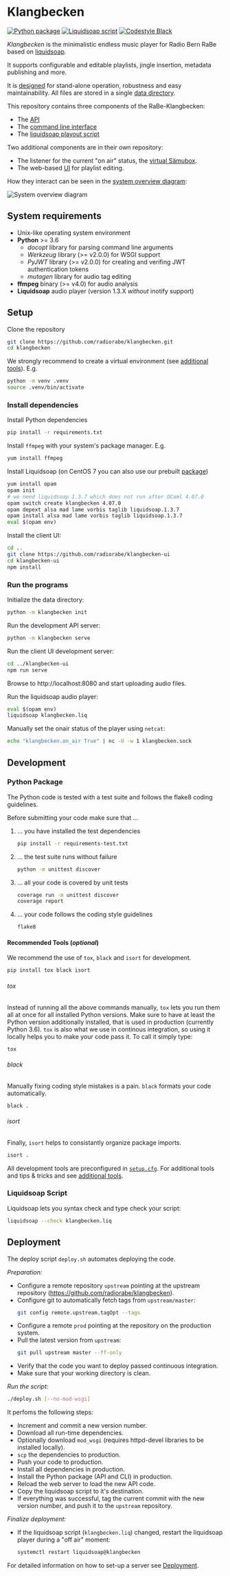 # Klangbecken

[![Python package](https://github.com/radiorabe/klangbecken/workflows/Python%20package/badge.svg)](https://github.com/radiorabe/klangbecken/actions?query=workflow%3A%22Python+package%22)
[![Liquidsoap script](https://github.com/radiorabe/klangbecken/workflows/Liquidsoap%20script/badge.svg)](https://github.com/radiorabe/klangbecken/actions?query=workflow%3A%22Liquidsoap+script%22)
[![Codestyle Black](https://img.shields.io/badge/code%20style-black-000000.svg)](https://github.com/psf/black)

_Klangbecken_ is the minimalistic endless music player for Radio Bern RaBe based on [liquidsoap](https://www.liquidsoap.info).

It supports configurable and editable playlists, jingle insertion, metadata publishing and more.

It is [designed](doc/design.md) for stand-alone operation, robustness and easy maintainability. All files are stored in a single [data directory](doc/data-dir.md).

This repository contains three components of the RaBe-Klangbecken:
* The [API](doc/api.md)
* The [command line interface](doc/cli.md)
* The [liquidsoap playout script](klangbecken.liq)

Two additional components are in their own repository:
* The listener for the current "on air" status, the [virtual Sämubox](https://github.com/radiorabe/virtual-saemubox).
* The web-based [UI](https://github.com/radiorabe/klangbecken-ui) for playlist editing.

How they interact can be seen in the [system overview diagram](doc/system-overview.png):

![System overview diagram](doc/system-overview.png)

## System requirements
* Unix-like operating system environment
* **Python** >= 3.6
  * *docopt* library for parsing command line arguments
  * *Werkzeug* library (>= v2.0.0) for WSGI support
  * *PyJWT* library (>= v2.0.0) for creating and verifing JWT authentication tokens
  * *mutagen* library for audio tag editing
* **ffmpeg** binary (>= v4.0) for audio analysis
* **Liquidsoap** audio player (version 1.3.X _without_ inotify support)


## Setup

Clone the repository
```bash
git clone https://github.com/radiorabe/klangbecken.git
cd klangbecken
```

We strongly recommend to create a virtual environment (see [additional tools](doc/additional-tools.md)). E.g.
```bash
python -m venv .venv
source .venv/bin/activate
```

### Install dependencies
Install Python dependencies
```bash
pip install -r requirements.txt
```
Install `ffmpeg` with your system's package manager. E.g.
```bash
yum install ffmpeg
```
Install Liquidsoap (on CentOS 7 you can also use our prebuilt [package](https://github.com/radiorabe/centos-rpm-liquidsoap))
```bash
yum install opam
opam init
# we need liquidsoap 1.3.7 which does not run after OCaml 4.07.0
opam switch create klangbecken 4.07.0
opam depext alsa mad lame vorbis taglib liquidsoap.1.3.7
opam install alsa mad lame vorbis taglib liquidsoap.1.3.7
eval $(opam env)
```

Install the client UI:
```bash
cd ..
git clone https://github.com/radiorabe/klangbecken-ui
cd klangbecken-ui
npm install
```

### Run the programs

Initialize the data directory:
```bash
python -m klangbecken init
```

Run the development API server:
```bash
python -m klangbecken serve
```

Run the client UI development server:
```bash
cd ../klangbecken-ui
npm run serve
```

Browse to http://localhost:8080 and start uploading audio files.

Run the liquidsoap audio player:
```bash
eval $(opam env)
liquidsoap klangbecken.liq
```

Manually set the onair status of the player using `netcat`:
```bash
echo "klangbecken.on_air True" | nc -U -w 1 klangbecken.sock
```


## Development

### Python Package

The Python code is tested with a test suite and follows the flake8 coding guidelines.

Before submitting your code make sure that ...

1. ... you have installed the test dependencies
   ```bash
   pip install -r requirements-test.txt
   ```
2. ... the test suite runs without failure
   ```bash
   python -m unittest discover
   ```
3. ... all your code is covered by unit tests
   ```bash
   coverage run -m unittest discover
   coverage report
   ```
4. ... your code follows the coding style guidelines
   ```bash
   flake8
   ```

#### Recommended Tools (_optional_)

We recommend the use of `tox`, `black` and `isort` for development.
```bash
pip install tox black isort
```

###### tox
Instead of running all the above commands manually, `tox` lets you run them all at once for all installed Python versions. Make sure to have at least the Python version additionally installed, that is used in production (currently Python 3.6). `tox` is also what we use in continous integration, so using it locally helps you to make your code pass it.  To call it simply type:
```bash
tox
```

###### black
Manually fixing coding style mistakes is a pain. `black` formats your code automatically.
```bash
black .
```

###### isort
Finally, `isort` helps to consistantly organize package imports.
```bash
isort .
```

All development tools are preconfigured in [`setup.cfg`](setup.cfg). For additional tools and tips & tricks and  see [additional tools](doc/additional-tools.md).

### Liquidsoap Script

Liquidsoap lets you syntax check and type check your script:
```bash
liquidsoap --check klangbecken.liq
```

## Deployment

The deploy script `deploy.sh` automates deploying the code.

_Preparation:_
* Configure a remote repository `upstream` pointing at the upstream repository (https://github.com/radiorabe/klangbecken).
* Configure git to automatically fetch tags from `upstream/master`:
  ```bash
  git config remote.upstream.tagOpt --tags
  ```
* Configure a remote `prod` pointing at the repository on the production system.
* Pull the latest version from `upstream`:
  ```bash
  git pull upstream master --ff-only
  ```
* Verify that the code you want to deploy passed continuous integration.
* Make sure that your working directory is clean.

_Run the script:_
```bash
./deploy.sh [--no-mod-wsgi]
```
It perfoms the following steps:
- Increment and commit a new version number.
- Download all run-time dependencies.
- Optionally download `mod_wsgi` (requires httpd-devel libraries to be installed locally).
- `scp` the dependencies to production.
- Push your code to production.
- Install all dependencies in production.
- Install the Python package (API and CLI) in production.
- Reload the web server to load the new API code.
- Copy the liquidsoap script to it's destination.
- If everything was successful, tag the current commit with the new version number, and push it to the `upstream` repository.

_Finalize deployment:_
- If the liquidsoap script (`klangbecken.liq`) changed, restart the liquidsoap player during a "off air" moment:
  ```bash
  systemctl restart liquidsoap@klangbecken
  ```

For detailed information on how to set-up a server see [Deployment](doc/deployment.md).

